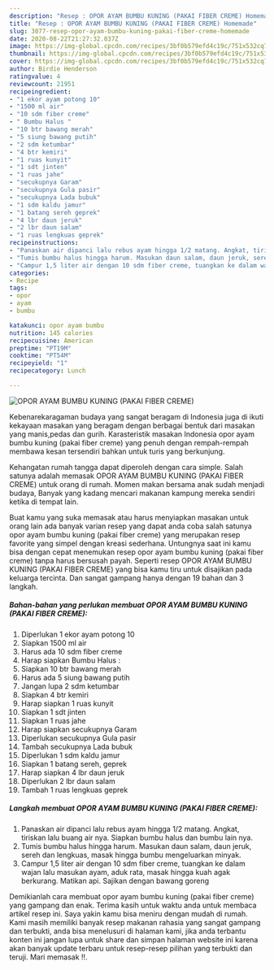```yaml
---
description: "Resep : OPOR AYAM BUMBU KUNING (PAKAI FIBER CREME) Homemade"
title: "Resep : OPOR AYAM BUMBU KUNING (PAKAI FIBER CREME) Homemade"
slug: 3077-resep-opor-ayam-bumbu-kuning-pakai-fiber-creme-homemade
date: 2020-08-22T21:27:32.037Z
image: https://img-global.cpcdn.com/recipes/3bf0b579efd4c19c/751x532cq70/opor-ayam-bumbu-kuning-pakai-fiber-creme-foto-resep-utama.jpg
thumbnail: https://img-global.cpcdn.com/recipes/3bf0b579efd4c19c/751x532cq70/opor-ayam-bumbu-kuning-pakai-fiber-creme-foto-resep-utama.jpg
cover: https://img-global.cpcdn.com/recipes/3bf0b579efd4c19c/751x532cq70/opor-ayam-bumbu-kuning-pakai-fiber-creme-foto-resep-utama.jpg
author: Birdie Henderson
ratingvalue: 4
reviewcount: 21951
recipeingredient:
- "1 ekor ayam potong 10"
- "1500 ml air"
- "10 sdm fiber creme"
- " Bumbu Halus "
- "10 btr bawang merah"
- "5 siung bawang putih"
- "2 sdm ketumbar"
- "4 btr kemiri"
- "1 ruas kunyit"
- "1 sdt jinten"
- "1 ruas jahe"
- "secukupnya Garam"
- "secukupnya Gula pasir"
- "secukupnya Lada bubuk"
- "1 sdm kaldu jamur"
- "1 batang sereh geprek"
- "4 lbr daun jeruk"
- "2 lbr daun salam"
- "1 ruas lengkuas geprek"
recipeinstructions:
- "Panaskan air dipanci lalu rebus ayam hingga 1/2 matang. Angkat, tiriskan lalu buang air nya. Siapkan bumbu halus dan bumbu lain nya."
- "Tumis bumbu halus hingga harum. Masukan daun salam, daun jeruk, sereh dan lengkuas, masak hingga bumbu mengeluarkan minyak."
- "Campur 1,5 liter air dengan 10 sdm fiber creme, tuangkan ke dalam wajan lalu masukan ayam, aduk rata, masak hingga kuah agak berkurang. Matikan api. Sajikan dengan bawang goreng"
categories:
- Recipe
tags:
- opor
- ayam
- bumbu

katakunci: opor ayam bumbu 
nutrition: 145 calories
recipecuisine: American
preptime: "PT19M"
cooktime: "PT54M"
recipeyield: "1"
recipecategory: Lunch

---
```



![OPOR AYAM BUMBU KUNING (PAKAI FIBER CREME)](https://img-global.cpcdn.com/recipes/3bf0b579efd4c19c/751x532cq70/opor-ayam-bumbu-kuning-pakai-fiber-creme-foto-resep-utama.jpg)

Kebenarekaragaman budaya yang sangat beragam di Indonesia juga di ikuti kekayaan masakan yang beragam dengan berbagai bentuk dari masakan yang manis,pedas dan gurih. Karasteristik masakan Indonesia opor ayam bumbu kuning (pakai fiber creme) yang penuh dengan rempah-rempah membawa kesan tersendiri bahkan untuk turis yang berkunjung.




Kehangatan rumah tangga dapat diperoleh dengan cara simple. Salah satunya adalah memasak OPOR AYAM BUMBU KUNING (PAKAI FIBER CREME) untuk orang di rumah. Momen makan bersama anak sudah menjadi budaya, Banyak yang kadang mencari makanan kampung mereka sendiri ketika di tempat lain.

Buat kamu yang suka memasak atau harus menyiapkan masakan untuk orang lain ada banyak varian resep yang dapat anda coba salah satunya opor ayam bumbu kuning (pakai fiber creme) yang merupakan resep favorite yang simpel dengan kreasi sederhana. Untungnya saat ini kamu bisa dengan cepat menemukan resep opor ayam bumbu kuning (pakai fiber creme) tanpa harus bersusah payah.
Seperti resep OPOR AYAM BUMBU KUNING (PAKAI FIBER CREME) yang bisa kamu tiru untuk disajikan pada keluarga tercinta. Dan sangat gampang hanya dengan 19 bahan dan 3 langkah.


<!--inarticleads1-->

##### Bahan-bahan yang perlukan membuat OPOR AYAM BUMBU KUNING (PAKAI FIBER CREME):

1. Diperlukan 1 ekor ayam potong 10
1. Siapkan 1500 ml air
1. Harus ada 10 sdm fiber creme
1. Harap siapkan  Bumbu Halus :
1. Siapkan 10 btr bawang merah
1. Harus ada 5 siung bawang putih
1. Jangan lupa 2 sdm ketumbar
1. Siapkan 4 btr kemiri
1. Harap siapkan 1 ruas kunyit
1. Siapkan 1 sdt jinten
1. Siapkan 1 ruas jahe
1. Harap siapkan secukupnya Garam
1. Diperlukan secukupnya Gula pasir
1. Tambah secukupnya Lada bubuk
1. Diperlukan 1 sdm kaldu jamur
1. Siapkan 1 batang sereh, geprek
1. Harap siapkan 4 lbr daun jeruk
1. Diperlukan 2 lbr daun salam
1. Tambah 1 ruas lengkuas geprek




<!--inarticleads2-->

##### Langkah membuat  OPOR AYAM BUMBU KUNING (PAKAI FIBER CREME):

1. Panaskan air dipanci lalu rebus ayam hingga 1/2 matang. Angkat, tiriskan lalu buang air nya. Siapkan bumbu halus dan bumbu lain nya.
1. Tumis bumbu halus hingga harum. Masukan daun salam, daun jeruk, sereh dan lengkuas, masak hingga bumbu mengeluarkan minyak.
1. Campur 1,5 liter air dengan 10 sdm fiber creme, tuangkan ke dalam wajan lalu masukan ayam, aduk rata, masak hingga kuah agak berkurang. Matikan api. Sajikan dengan bawang goreng




Demikianlah cara membuat opor ayam bumbu kuning (pakai fiber creme) yang gampang dan enak. Terima kasih untuk waktu anda untuk membaca artikel resep ini. Saya yakin kamu bisa meniru dengan mudah di rumah. Kami masih memiliki banyak resep makanan rahasia yang sangat gampang dan terbukti, anda bisa menelusuri di halaman kami, jika anda terbantu konten ini jangan lupa untuk share dan simpan halaman website ini karena akan banyak update terbaru untuk resep-resep pilihan yang terbukti dan teruji. Mari memasak !!. 
